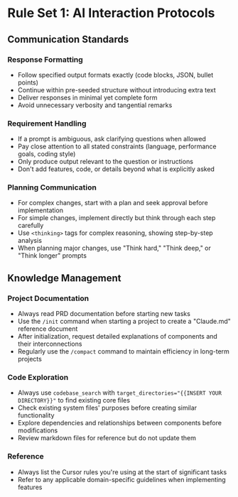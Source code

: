 # Rule Set 1: AI Interaction Protocols

## Communication Standards

### Response Formatting
- Follow specified output formats exactly (code blocks, JSON, bullet points)
- Continue within pre-seeded structure without introducing extra text
- Deliver responses in minimal yet complete form
- Avoid unnecessary verbosity and tangential remarks

### Requirement Handling
- If a prompt is ambiguous, ask clarifying questions when allowed
- Pay close attention to all stated constraints (language, performance goals, coding style)
- Only produce output relevant to the question or instructions
- Don't add features, code, or details beyond what is explicitly asked

### Planning Communication
- For complex changes, start with a plan and seek approval before implementation
- For simple changes, implement directly but think through each step carefully
- Use `<thinking>` tags for complex reasoning, showing step-by-step analysis
- When planning major changes, use "Think hard," "Think deep," or "Think longer" prompts

## Knowledge Management

### Project Documentation
- Always read PRD documentation before starting new tasks
- Use the `/init` command when starting a project to create a "Claude.md" reference document
- After initialization, request detailed explanations of components and their interconnections
- Regularly use the `/compact` command to maintain efficiency in long-term projects

### Code Exploration
- Always use `codebase_search` with `target_directories="{{INSERT YOUR DIRECTORY}}"` to find existing core files
- Check existing system files' purposes before creating similar functionality
- Explore dependencies and relationships between components before modifications
- Review markdown files for reference but do not update them

### Reference
- Always list the Cursor rules you're using at the start of significant tasks
- Refer to any applicable domain-specific guidelines when implementing features
